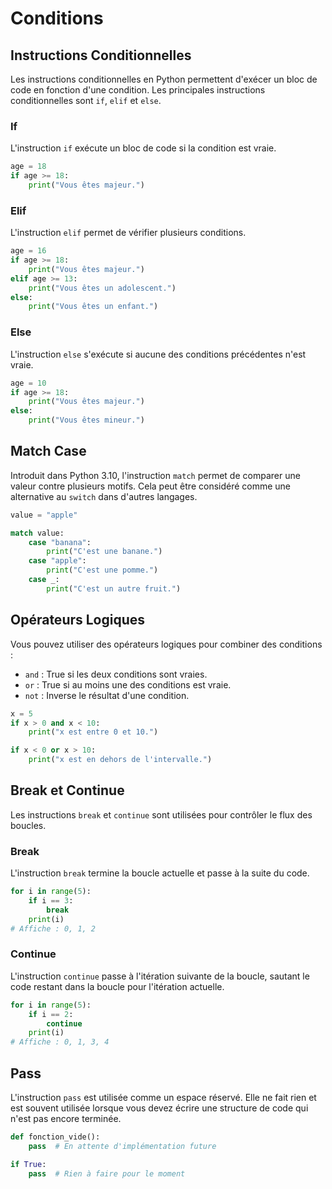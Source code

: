 # Conditions

## Instructions Conditionnelles
Les instructions conditionnelles en Python permettent d'exécer un bloc de code en fonction d'une condition. Les principales instructions conditionnelles sont `if`, `elif` et `else`.

### If
L'instruction `if` exécute un bloc de code si la condition est vraie.

```python
age = 18
if age >= 18:
    print("Vous êtes majeur.")
```

### Elif
L'instruction `elif` permet de vérifier plusieurs conditions.

```python
age = 16
if age >= 18:
    print("Vous êtes majeur.")
elif age >= 13:
    print("Vous êtes un adolescent.")
else:
    print("Vous êtes un enfant.")
```

### Else
L'instruction `else` s'exécute si aucune des conditions précédentes n'est vraie.

```python
age = 10
if age >= 18:
    print("Vous êtes majeur.")
else:
    print("Vous êtes mineur.")
```

## Match Case
Introduit dans Python 3.10, l'instruction `match` permet de comparer une valeur contre plusieurs motifs. Cela peut être considéré comme une alternative au `switch` dans d'autres langages.

```python
value = "apple"

match value:
    case "banana":
        print("C'est une banane.")
    case "apple":
        print("C'est une pomme.")
    case _:
        print("C'est un autre fruit.")
```

## Opérateurs Logiques
Vous pouvez utiliser des opérateurs logiques pour combiner des conditions :

- `and` : True si les deux conditions sont vraies.
- `or` : True si au moins une des conditions est vraie.
- `not` : Inverse le résultat d'une condition.

```python
x = 5
if x > 0 and x < 10:
    print("x est entre 0 et 10.")

if x < 0 or x > 10:
    print("x est en dehors de l'intervalle.")
```

## Break et Continue
Les instructions `break` et `continue` sont utilisées pour contrôler le flux des boucles.

### Break
L'instruction `break` termine la boucle actuelle et passe à la suite du code.

```python
for i in range(5):
    if i == 3:
        break
    print(i)
# Affiche : 0, 1, 2
```

### Continue
L'instruction `continue` passe à l'itération suivante de la boucle, sautant le code restant dans la boucle pour l'itération actuelle.

```python
for i in range(5):
    if i == 2:
        continue
    print(i)
# Affiche : 0, 1, 3, 4
```

## Pass
L'instruction `pass` est utilisée comme un espace réservé. Elle ne fait rien et est souvent utilisée lorsque vous devez écrire une structure de code qui n'est pas encore terminée.

```python
def fonction_vide():
    pass  # En attente d'implémentation future

if True:
    pass  # Rien à faire pour le moment
```
